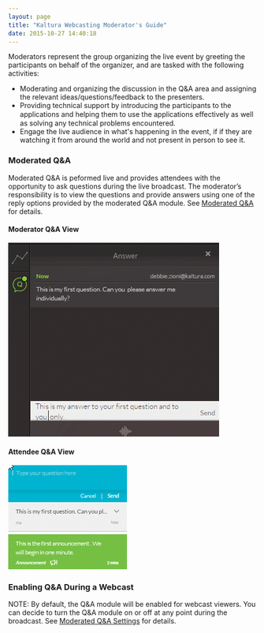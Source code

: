 ```yaml
---
layout: page
title: "Kaltura Webcasting Moderator's Guide"
date: 2015-10-27 14:40:18
---
```


<p>
    Moderators represent the group organizing the <span class="w6">live event </span>by greeting the participants on behalf of the organizer, and are tasked with the following activities:
  </p>
  
  <ul>
    <li class="ff7">
      <span class="a"><span class="a">Moderating and organizing the discussion in the Q&A area </span>and assigning the relevant ideas/questions/feedback to the presenters.</span>
    </li>
    <li class="ff6">
      <span>Providing technical support by introducing the </span><span>particip</span><span class="l6">ants </span><span class="a">to the applications and helping them<span class="w6"> to </span>use the applications eﬀectively as well as </span><span class="a">solving any technical problems encountered.</span>
    </li>
    <li class="ff6">
      Engage the live audience in what's happening in the event, if if they are watching it from around the world and not present in person to see it. 
    </li>
  </ul>
  
  <h3>
    Moderated Q&A
  </h3>
  
  <p>
    Moderated Q&A is peformed live and provides attendees with the opportunity to ask questions during the live broadcast. The moderator’s responsibility is to view the questions and provide answers using one of the reply options provided by the moderated Q&A module. See <a href="http://knowledge.kaltura.com/kaltura-webcasting-moderated-qa" target="_blank">Moderated Q&A</a> for details.
  </p>
  
  <h4>
    Moderator Q&A View
  </h4>
  
  <p>
    <img src="../../assets/2985.img">
  </p>
  
  <h4>
    Attendee Q&A View
  </h4>
  
  <p>
    <img src="../../assets/2986.img">
  </p>
  
  <h3>
    Enabling Q&A During a Webcast
  </h3>
  
  <p class="mce-note-graphic">
    NOTE: By default, the Q&A module will be enabled for webcast viewers. You can decide to turn the Q&A module on or off at any point during the broadcast. See <a href="{{site.url}}/documentation/Knowledge/moderated-qa-settings.html" target="_blank">Moderated Q&A Settings</a> for details.
  </p>
  
  <p class="ff11">
    <span style="font-size: 1.5em;"> </span>
  </p>
  
  <h3>
     
  </h3>
  
  <h3>
     
  </h3>
